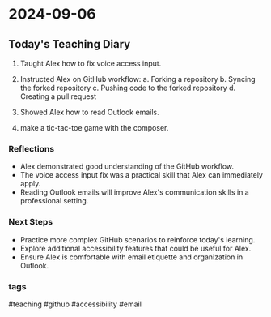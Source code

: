 # 2024-09-06

## Today's Teaching Diary

1. Taught Alex how to fix voice access input.

2. Instructed Alex on GitHub workflow:
   a. Forking a repository
   b. Syncing the forked repository
   c. Pushing code to the forked repository
   d. Creating a pull request

3. Showed Alex how to read Outlook emails.

4. make a tic-tac-toe game with the composer.

### Reflections

- Alex demonstrated good understanding of the GitHub workflow.
- The voice access input fix was a practical skill that Alex can immediately apply.
- Reading Outlook emails will improve Alex's communication skills in a professional setting.

### Next Steps

- Practice more complex GitHub scenarios to reinforce today's learning.
- Explore additional accessibility features that could be useful for Alex.
- Ensure Alex is comfortable with email etiquette and organization in Outlook.

### tags

#teaching #github #accessibility #email